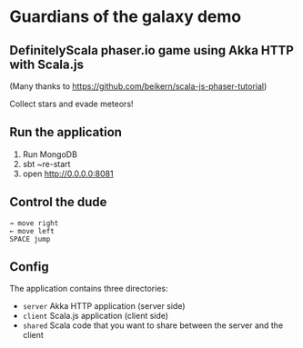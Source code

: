 # Guardians of the galaxy demo
## DefinitelyScala phaser.io game using Akka HTTP with Scala.js
(Many thanks to https://github.com/beikern/scala-js-phaser-tutorial)

Collect stars and evade meteors!

## Run the application
1. Run MongoDB
2. sbt ~re-start
3. open http://0.0.0.0:8081

## Control the dude
```
→ move right
← move left
SPACE jump
```

## Config 

The application contains three directories:
* `server` Akka HTTP application (server side)
* `client` Scala.js application (client side)
* `shared` Scala code that you want to share between the server and the client

